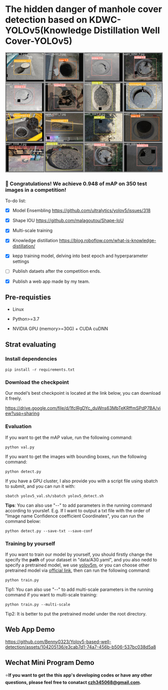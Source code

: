 # The hidden danger of manhole cover detection based on KDWC-YOLOv5(Knowledge Distillation Well Cover-YOLOv5)
![image](https://github.com/Benny0323/Yolov5-based-well-detection/blob/main/demo.jpg)
### 🧨 Congratulations! We achieve 0.948 of mAP on 350 test images in a competition!
 To-do list:
 - [x] Model Ensembling
 https://github.com/ultralytics/yolov5/issues/318
 - [x] Shape IOU
 https://github.com/malagoutou/Shape-IoU
 - [x] Multi-scale training
 - [x] Knowledge distillation
 https://blog.roboflow.com/what-is-knowledge-distillation/
 - [x] kepp training model, delving into best epoch and hyperparameter settings
 - [ ] Publish dataets after the competition ends.
 - [x] Publish a web app made by my team.


## Pre-requisties
* Linux

* Python>=3.7

* NVIDIA GPU (memory>=30G) + CUDA cuDNN

## Strat evaluating
### Install dependencies
```
pip install -r requirements.txt
```
### Download the checkpoint
Our model‘s best checkpoint is located at the link below, you can download it freely.

https://drive.google.com/file/d/1fclRgDYc_duWns63MbTeKRffmSPdP7BA/view?usp=sharing

### Evaluation
If you want to get the mAP value, run the following command:
```
python val.py
```
If you want to get the images with bounding boxes, run the following command:
```
python detect.py
```
If you have a GPU cluster, I also provide you with a script file using sbatch to submit, and you can run it with:
```
sbatch yolov5_val.sh/sbatch yolov5_detect.sh
```
**Tips**: You can also use "--" to add parameters in the running command according to yourslef.
E.g. If I want to output a txt file with the order of "Image name Confidence coefficient Coordinates", you can run the command below:
```
python detect.py --save-txt --save-conf
```
### Training by yourself
If you want to train our model by yourself, you should firstly change the specify the **path** of your dataset in "data/A30.yaml", 
and you also nedd to specify a pretrained model, we use [yolov5m](https://drive.google.com/file/d/16h2MhkAz4ntuPk4sySABDakP8O8uSw4m/view?usp=sharing), or you can choose other pretrained model via [official link](https://github.com/ultralytics/yolov5), then can run the following command:
```
python train.py
```
Tip1: You can also use "--" to add multi-scale parameters in the running command if you want to multi-scale training:
```
python train.py --multi-scale
```
Tip2: It is better to put the pretrained model under the root directory.


## Web App Demo
https://github.com/Benny0323/Yolov5-based-well-detection/assets/104205136/e3cab7d1-74a7-456b-b506-537bc038d5a8

## Wechat Mini Program Demo


⭐**If you want to get the this app's developing codes or have any other questions, please feel free to conatact <a href="mailto:czh345068@gmail.com">czh345068@gmail.com</a>.**
